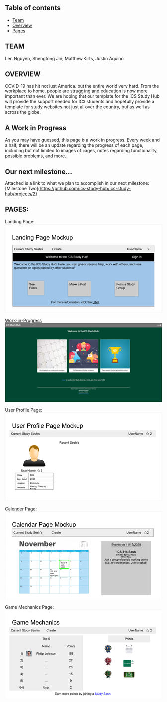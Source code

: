 ## Table of contents
* [Team](#testing)
* [Overview](#overview)
* [Pages](#pages)


## TEAM
Len Nguyen, Shengtong Jin, Matthew Kirts, Justin Aquino

## OVERVIEW
COVID-19 has hit not just America, but the entire world very hard. From the workplace to home, people are struggling and education is now more important than ever. We are hoping that our template for the ICS Study Hub will provide the support needed for ICS students and hopefully provide a template for study websites not just all over the country, but as well as across the globe.

## A Work in Progress
As you may have guessed, this page is a work in progress. Every week and a half, there will be an update regarding the progress of each page, including but not limited to images of pages, notes regarding functionality, possible problems, and more.

## Our next milestone...
Attached is a link to what we plan to accomplish in our next milestone:
[Milestone Two](https://github.com/ics-study-hub/ics-study-hub/projects/2}

## PAGES:
Landing Page:
![landing page mockup](images/mockups/landing-page.png)

[Work-in-Progress](http://206.189.215.138/#/)
![landing page work-in-progress](images/work-in-progress/ICS-Study-Hub.png)

User Profile Page:
![user profile page mockup](images/mockups/user-profile-page.png)

Calender Page:
![calendar page mockup](images/mockups/calendar-page.png)

Game Mechanics Page:
![game mechanics page mockup](images/mockups/game-mechanics-page.png)
